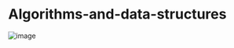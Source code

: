 # Algorithms-and-data-structures
![image](https://user-images.githubusercontent.com/90479501/162611152-4ba22b01-b4a6-4b56-80e9-e44c8b5eaf3f.png)
